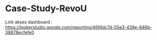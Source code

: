 # Case-Study-RevoU

Link akses dashboard : https://lookerstudio.google.com/reporting/46f4dc7d-55e3-439e-846b-38878ecfefe0
